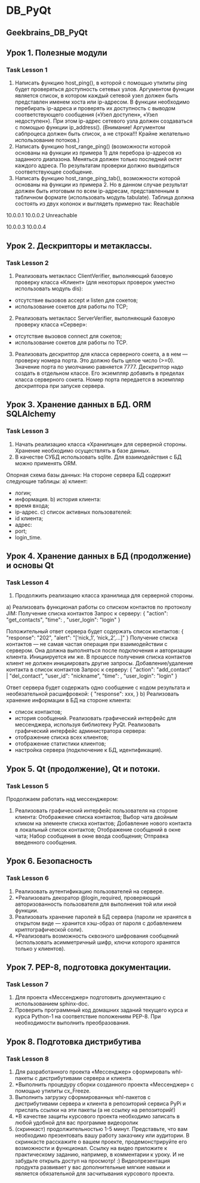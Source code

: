 # DB_PyQt
## Geekbrains_DB_PyQt

## Урок 1. Полезные модули
### Task Lesson 1
1. Написать функцию host_ping(), в которой с помощью утилиты ping будет проверяться доступность сетевых узлов. 
Аргументом функции является список, в котором каждый сетевой узел должен быть представлен именем хоста или ip-адресом.
В функции необходимо перебирать ip-адреса и проверять их доступность с выводом 
соответствующего сообщения («Узел доступен», «Узел недоступен»). 
При этом ip-адрес сетевого узла должен создаваться с помощью функции ip_address(). 
(Внимание! Аргументом сабпроцеса должен быть список, а не строка!!! Крайне желательно использование потоков.)
2. Написать функцию host_range_ping() (возможности которой основаны на функции из примера 1) для перебора ip-адресов 
из заданного диапазона. Меняться должен только последний октет каждого адреса. 
По результатам проверки должно выводиться соответствующее сообщение.
3. Написать функцию host_range_ping_tab(), возможности которой основаны на функции из примера 2. 
Но в данном случае результат должен быть итоговым по всем ip-адресам, представленным 
в табличном формате (использовать модуль tabulate). Таблица должна состоять из двух колонок и выглядеть примерно так:
Reachable

10.0.0.1
10.0.0.2
Unreachable

10.0.0.3
10.0.0.4

## Урок 2. Дескрипторы и метаклассы.
### Task Lesson 2

1. Реализовать метакласс ClientVerifier, выполняющий базовую проверку класса «Клиент» 
(для некоторых проверок уместно использовать модуль dis):
* отсутствие вызовов accept и listen для сокетов;
* использование сокетов для работы по TCP;

2. Реализовать метакласс ServerVerifier, выполняющий базовую проверку класса «Сервер»:
* отсутствие вызовов connect для сокетов;
* использование сокетов для работы по TCP.
3. Реализовать дескриптор для класса серверного сокета, 
а в нем — проверку номера порта. Это должно быть целое число (>=0). 
Значение порта по умолчанию равняется 7777. 
Дескриптор надо создать в отдельном классе. Его экземпляр добавить в пределах класса серверного сокета. 
Номер порта передается в экземпляр дескриптора при запуске сервера.

## Урок 3. Хранение данных в БД. ORM SQLAlchemy
### Task Lesson 3
1. Начать реализацию класса «Хранилище» для серверной стороны. Хранение необходимо осуществлять в базе данных. 
2. В качестве СУБД использовать sqlite. Для взаимодействия с БД можно применять ORM.

Опорная схема базы данных:
На стороне сервера БД содержит следующие таблицы:
a) клиент:
* логин;
* информация.
b) история клиента:
* время входа;
* ip-адрес.
c) список активных пользователей:
* id клиента;
* адрес:
* port;
* login_time.


## Урок 4. Хранение данных в БД (продолжение) и основы Qt
### Task Lesson 4
1. Продолжить реализацию класса хранилища для серверной стороны.

a) Реализовать функционал работы со списком контактов по протоколу JIM:
    Получение списка контактов
    Запрос к серверу:
    {
    "action": "get_contacts",
    "time": <unix timestamp>,
    "user_login": "login"
    }

Положительный ответ сервера будет содержать список контактов:
    {
    "response": "202",
    "alert": "[‘nick_1’, ‘nick_2’,...]"
    }
Получение списка контактов — не самая частая операция при взаимодействии с сервером. Она должна выполняться после 
подключения и авторизации клиента. Инициируется им же. В процессе получения списка контактов клиент не должен 
инициировать другие запросы.
Добавление/удаление контакта в список контактов
Запрос к серверу:
    {
    "action": "add_contact" | "del_contact",
    "user_id": "nickname",
    "time": <unix timestamp>,
    "user_login": "login"
    }

Ответ сервера будет содержать одно сообщение с кодом результата и необязательной расшифровкой:
    {
    "response": xxx,
    }
b) Реализовать хранение информации в БД на стороне клиента:
* список контактов;
* история сообщений.
Реализовать графический интерфейс для мессенджера, используя библиотеку PyQt. Реализовать графический интерфейс 
администратора сервера:
* отображение списка всех клиентов;
* отображение статистики клиентов;
* настройка сервера (подключение к БД, идентификация).

## Урок 5. Qt (продолжение), Qt и потоки.
### Task Lesson 5
Продолжаем работать над мессенджером:
1. Реализовать графический интерфейс пользователя на стороне клиента:
    Отображение списка контактов;
    Выбор чата двойным кликом на элементе списка контактов;
    Добавление нового контакта в локальный список контактов;
    Отображение сообщений в окне чата;
    Набор сообщения в окне ввода сообщения;
    Отправка введенного сообщения.

## Урок 6. Безопасность
### Task Lesson 6
1. Реализовать аутентификацию пользователей на сервере.
2. *Реализовать декоратор @login_required, проверяющий авторизованность пользователя 
для выполнения той или иной функции.
3. Реализовать хранение паролей в БД сервера (пароли не хранятся в открытом виде — хранится хэш-образ 
от пароля с добавлением криптографической соли).
4. *Реализовать возможность сквозного шифрования сообщений (использовать асимметричный шифр, 
ключи которого хранятся только у клиентов).


## Урок 7. PEP-8, подготовка документации.
### Task Lesson 7
1. Для проекта «Мессенджер» подготовить документацию с использованием sphinx-doc.
2. Проверить программный код домашних заданий текущего курса и курса Python-1 на соответствие положениям PEP-8. 
При необходимости выполнить преобразования.

## Урок 8. Подготовка дистрибутива
### Task Lesson 8
1. Для разработанного проекта «Мессенджер» сформировать whl-пакеты с дистрибутивами сервера и клиента.
2. *Выполнить процедуру сборки созданного проекта «Мессенджер» с помощью утилиты cx_Freeze.
3. Выполнить загрузку сформированных whl-пакетов с дистрибутивами сервера и клиента в репозиторий сервиса PyPi 
и прислать ссылки на эти пакеты (а не ссылку на репозиторий!)
4. *В качестве защиты курсового проекта необходимо записать в любой удобной для вас программе видеоролик 
5. (скринкаст) продолжительностью 1-5 минут. Представьте, что вам необходимо презентовать вашу работу заказчику 
или аудитории. В скринкасте расскажите о вашем проекте, продемонстрируйте его возможности и функционал. 
Ссылку на видео приложите к практическому заданию, например, в комментарии к уроку. И не забудьте открыть 
доступ на просмотр! :) Видеопрезентация продукта развивает у вас дополнительные мягкие навыки и является 
обязательной для засчитывания курсового проекта.

